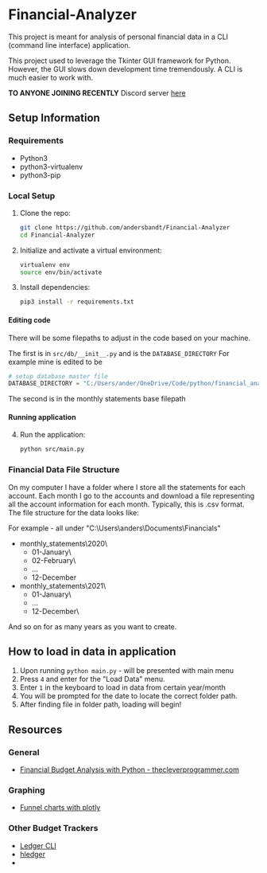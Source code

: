 # Financial-Analyzer
This project is meant for analysis of personal financial data in a CLI (command line interface) application.

This project used to leverage the Tkinter GUI framework for Python. However, the GUI slows down development time tremendously. A CLI is much easier to work with.

**TO ANYONE JOINING RECENTLY**
Discord server [here](https://discord.gg/qRKYKUzy)

## Setup Information

### Requirements
- Python3
- python3-virtualenv
- python3-pip

### Local Setup
1. Clone the repo:
    ```bash
    git clone https://github.com/andersbandt/Financial-Analyzer
    cd Financial-Analyzer
    ```
2. Initialize and activate a virtual environment:
    ```bash
    virtualenv env
    source env/bin/activate
    ```

3. Install dependencies:
    ```bash
    pip3 install -r requirements.txt
    ```

#### Editing code 

There will be some filepaths to adjust in the code based on your machine.

The first is in `src/db/__init__.py` and is the `DATABASE_DIRECTORY`
For example mine is edited to be 

```python
# setup database master file
DATABASE_DIRECTORY = "C:/Users/ander/OneDrive/Code/python/financial_analyzer_CLI/src/db/financials.db" # tag:hardcode
```

The second is in the monthly statements base filepath

#### Running application

4. Run the application:
    ```bash
    python src/main.py
    ```
    
### Financial Data File Structure

On my computer I have a folder where I store all the statements for each account. Each month
I go to the accounts and download a file representing all the account information for each
month. Typically, this is .csv format. The file structure for the data looks like:

For example - all under "C:\Users\anders\Documents\Financials\"

- monthly_statements\2020\
    - 01-January\
    - 02-February\
    - ...
    - 12-December
- monthly_statements\2021\
    - 01-January\
    - ...
    - 12-December\

And so on for as many years as you want to create.


## How to load in data in application

1.	Upon running `python main.py` - will be presented with main menu
2.	Press `4` and enter for the "Load Data" menu.
3.	Enter `1` in the keyboard to load in data from certain year/month
4.	You will be prompted for the date to locate the correct folder path.
5.	After finding file in folder path, loading will begin!


## Resources

### General
- [Financial Budget Analysis with Python - thecleverprogrammer.com](https://thecleverprogrammer.com/2021/04/05/financial-budget-analysis-with-python/)

### Graphing
- [Funnel charts with plotly](https://plotly.com/python/funnel-charts/)

### Other Budget Trackers
- [Ledger CLI](https://www.ledger-cli.org/)
- [hledger](https://hledger.org/)
- 



